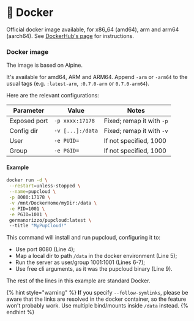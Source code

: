 # 🐳 Docker

Official docker image available, for x86\_64 (amd64), arm and arm64 (aarch64). See [DockerHub's page](https://hub.docker.com/r/germanorizzo/pupcloud) for instructions.

### Docker image

The image is based on Alpine.

It's available for amd64, ARM and ARM64. Append `-arm` or `-arm64` to the usual tags (e.g. `:latest-arm`, `:0.7.0-arm` or `0.7.0-arm64`).

Here are the relevant configurations:

| Parameter    | Value            | Notes                     |
| ------------ | ---------------- | ------------------------- |
| Exposed port | `-p xxxx:17178`  | Fixed; remap it with `-p` |
| Config dir   | `-v [...]:/data` | Fixed; remap it with `-v` |
| User         | `-e PUID=`       | If not specified, 1000    |
| Group        | `-e PGID=`       | If not specified, 1000    |

#### Example

```bash
docker run -d \
 --restart=unless-stopped \
 --name=pupcloud \
 -p 8080:17178 \
 -v /mnt/DockerHome/myDir:/data \
 -e PID=1001 \
 -e PGID=1001 \
 germanorizzo/pupcloud:latest \ 
 --title "MyPupCloud!"
```

This command will install and run pupcloud, configuring it to:

* Use port 8080 (Line 4);
* Map a local dir to path `/data` in the docker environment (Line 5);
* Run the server as user/group 1001:1001 (Lines 6-7);
* Use free cli arguments, as it was the pupcloud binary (Line 9).

The rest of the lines in this example are standard Docker.

{% hint style="warning" %}
**I**f you specify `--follow-symlinks`, please be aware that the links are resolved in the docker container, so the feature won't probably work. Use multiple bind/mounts inside `/data` instead.
{% endhint %}
